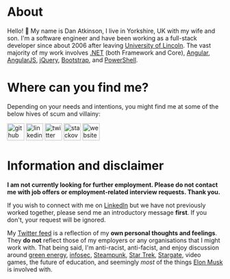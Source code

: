 # About

Hello! :wave: My name is Dan Atkinson, I live in Yorkshire, UK with my wife and son. I'm a software engineer and have been working as a full-stack developer since about 2006 after leaving [University of Lincoln](https://www.youtube.com/watch?v=O5fzmmrk6kk "Neither a Rick-roll, nor the hilarious scene from The Inbetweeners about the University of Lincoln!"). The vast majority of my work involves [.NET](https://github.com/microsoft/dotnet ".NET on Github") (both Framework and Core), [Angular](https://github.com/angular/angular "Angular on Github"), [AngularJS](https://github.com/angular/angular.js "AngularJS on Github"), [jQuery](https://github.com/jquery/jquery "jQuery on Github"), [Bootstrap](https://github.com/twbs/bootstrap "Bootstrap on Github"), and [PowerShell](https://github.com/powershell/powershell "Powershell (Core) on Github").

# Where can you find me?

Depending on your needs and intentions, you might find me at some of the below hives of scum and villainy:

[<img src='https://cdn.jsdelivr.net/npm/simple-icons@v3/icons/github.svg' alt='github' height='40'>](https://github.com/DanAtkinson "DanAtkinson on Github")
[<img src='https://cdn.jsdelivr.net/npm/simple-icons@v3/icons/linkedin.svg' alt='linkedin' height='40'>](https://www.linkedin.com/in/DanAtkinson/ "DanAtkinson on LinkedIn")
[<img src='https://cdn.jsdelivr.net/npm/simple-icons@v3/icons/twitter.svg' alt='twitter' height='40'>](https://twitter.com/Danbo "@Danbo on Twitter (no relation to any cardboard robots!)")
[<img src='https://cdn.jsdelivr.net/npm/simple-icons@v3/icons/stackoverflow.svg' alt='stackoverflow' height='40'>](https://stackoverflow.com/users/31532/dan-atkinson "31532 on StackOverflow")
[<img src='https://cdn.jsdelivr.net/npm/simple-icons@v3/icons/icloud.svg' alt='website' height='40'>](https://danbo.me "My personal website which generally just links to Twitter")

# Information and disclaimer

**I am not currently looking for further employment. Please do not contact me with job offers or employment-related interview requests. Thank you.**

If you wish to connect with me on [LinkedIn](https://www.linkedin.com/in/DanAtkinson/ "DanAtkinson on LinkedIn") but we have not previously worked together, please send me an introductory message **first**. If you don't, your request will be ignored.

My [Twitter feed](https://twitter.com/Danbo "@Danbo on Twitter (no relation to any cardboard robots!)") is a reflection of my __own personal thoughts and feelings__. They __do not__ reflect those of my employers or any organisations that I might work with. That being said, I'm anti-racist, anti-facist, and enjoy discussion around [green energy](https://en.wikipedia.org/wiki/Sustainable_energy "Sustainable energy on Wikipedia"), [infosec](https://en.wikipedia.org/wiki/Information_security "Information Security on Wikipedia"), [Steampunk](https://en.wikipedia.org/wiki/Steampunk "Steampunk on Wikipedia"), [Star Trek](https://en.wikipedia.org/wiki/Star_Trek "Star Trek on Wikipedia"), [Stargate](https://en.wikipedia.org/wiki/Stargate "Stargate franchise on Wikipedia - I love SG-1 the most!"), video games, the future of education, and seemingly _most_ of the things [Elon Musk](https://en.wikipedia.org/wiki/Elon_Musk "Elon Musk on Wikipedia") is involved with.
